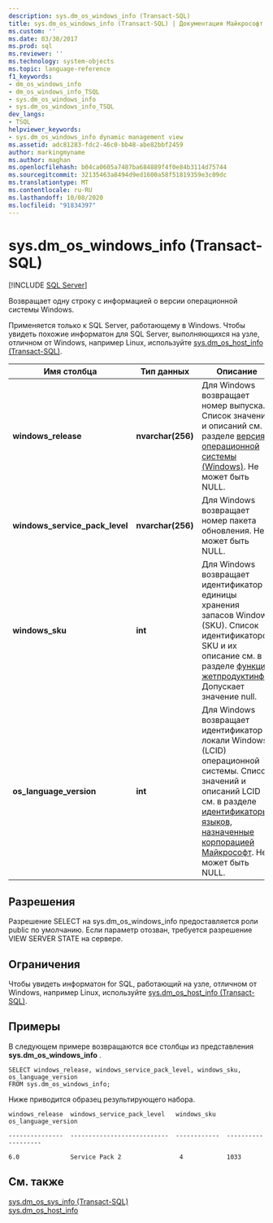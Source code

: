 ```yaml
---
description: sys.dm_os_windows_info (Transact-SQL)
title: sys.dm_os_windows_info (Transact-SQL) | Документация Майкрософт
ms.custom: ''
ms.date: 03/30/2017
ms.prod: sql
ms.reviewer: ''
ms.technology: system-objects
ms.topic: language-reference
f1_keywords:
- dm_os_windows_info
- dm_os_windows_info_TSQL
- sys.dm_os_windows_info
- sys.dm_os_windows_info_TSQL
dev_langs:
- TSQL
helpviewer_keywords:
- sys.dm_os_windows_info dynamic management view
ms.assetid: adc81283-fdc2-46c0-bb48-abe82bbf2459
author: markingmyname
ms.author: maghan
ms.openlocfilehash: b04ca0605a7487ba684889f4f0e84b3114d75744
ms.sourcegitcommit: 32135463a8494d9ed1600a58f51819359e3c09dc
ms.translationtype: MT
ms.contentlocale: ru-RU
ms.lasthandoff: 10/08/2020
ms.locfileid: "91834397"
---
```

# <a name="sysdm_os_windows_info-transact-sql"></a>sys.dm_os_windows_info (Transact-SQL)
[!INCLUDE [SQL Server](../../includes/applies-to-version/sqlserver.md)]

  Возвращает одну строку с информацией о версии операционной системы Windows.  
  
  Применяется только к SQL Server, работающему в Windows. Чтобы увидеть похожие информатон для SQL Server, выполняющихся на узле, отличном от Windows, например Linux, используйте [sys.dm_os_host_info &#40;Transact-SQL&#41;](~/relational-databases/system-dynamic-management-views/sys-dm-os-host-info-transact-sql.md). 
  
|Имя столбца|Тип данных|Описание|  
|-----------------|---------------|-----------------|  
|**windows_release**|**nvarchar(256)**|Для Windows возвращает номер выпуска. Список значений и описаний см. в разделе [версия операционной системы (Windows)](/windows/desktop/SysInfo/operating-system-version). Не может быть NULL.|  
|**windows_service_pack_level**|**nvarchar(256)**| Для Windows возвращает номер пакета обновления. Не может быть NULL. |  
|**windows_sku**|**int**|Для Windows возвращает идентификатор единицы хранения запасов Windows (SKU). Список идентификаторов SKU и их описание см. в разделе [функция жетпродуктинфо](/windows/win32/api/sysinfoapi/nf-sysinfoapi-getproductinfo). Допускает значение null. |  
|**os_language_version**|**int**| Для Windows возвращает идентификатор локали Windows (LCID) операционной системы. Список значений и описаний LCID см. в разделе [идентификаторы языков, назначенные корпорацией Майкрософт](/openspecs/windows_protocols/ms-lcid/a9eac961-e77d-41a6-90a5-ce1a8b0cdb9c). Не может быть NULL.|  
  
  
## <a name="permissions"></a>Разрешения  
Разрешение SELECT на sys.dm_os_windows_info предоставляется роли public по умолчанию. Если параметр отозван, требуется разрешение VIEW SERVER STATE на сервере.  

## <a name="limitations-and-restrictions"></a>Ограничения
Чтобы увидеть информатон for SQL, работающий на узле, отличном от Windows, например Linux, используйте [sys.dm_os_host_info &#40;Transact-SQL&#41;](../../relational-databases/system-dynamic-management-views/sys-dm-os-host-info-transact-sql.md). 
  
## <a name="examples"></a>Примеры  
 В следующем примере возвращаются все столбцы из представления **sys.dm_os_windows_info** .  
  
```  
SELECT windows_release, windows_service_pack_level, windows_sku, os_language_version  
FROM sys.dm_os_windows_info;  
```  
  
 Ниже приводится образец результирующего набора.  
  
 `windows_release  windows_service_pack_level   windows_sku   os_language_version`  
  
 `---------------  ---------------------------  ------------  -------------------`  
  
 `6.0              Service Pack 2                4            1033`  
  
## <a name="see-also"></a>См. также  
 [sys.dm_os_sys_info (Transact-SQL)](../../relational-databases/system-dynamic-management-views/sys-dm-os-sys-info-transact-sql.md)   
 [sys.dm_os_host_info](../../relational-databases/system-dynamic-management-views/sys-dm-os-host-info-transact-sql.md)  
  
